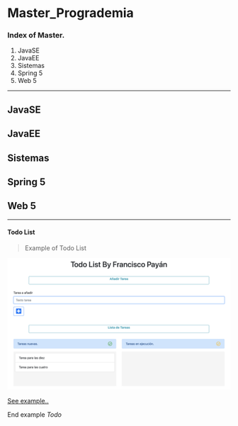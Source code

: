 # Master_Progrademia

### Index of Master.

1. JavaSE
2. JavaEE
3. Sistemas
4. Spring 5
5. Web 5

---

## JavaSE

## JavaEE

## Sistemas

## Spring 5

## Web 5
---

#### Todo List

> Example of Todo List

![alt text](https://github.com/fpayan/todo-list-master/blob/master/image.png "Image Todo List")

[See example..](https://fpayan.github.io/todo-list-master/ "Go example in action.")

End example *Todo*
